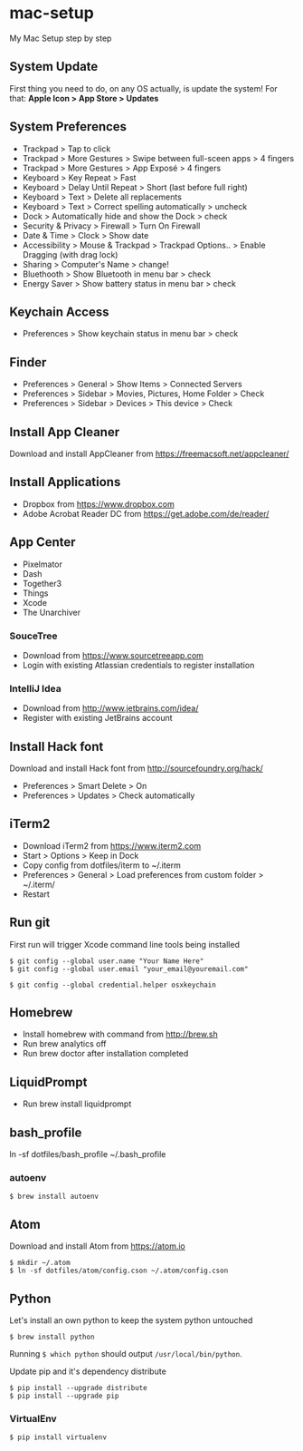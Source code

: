 # mac-setup

My Mac Setup step by step


## System Update
First thing you need to do, on any OS actually, is update the system! For that: **Apple Icon > App Store > Updates**

## System Preferences

- Trackpad > Tap to click
- Trackpad > More Gestures > Swipe between full-sceen apps > 4 fingers
- Trackpad > More Gestures > App Exposé > 4 fingers
- Keyboard > Key Repeat > Fast
- Keyboard > Delay Until Repeat > Short (last before full right)
- Keyboard > Text > Delete all replacements
- Keyboard > Text > Correct spelling automatically > uncheck
- Dock > Automatically hide and show the Dock > check
- Security & Privacy > Firewall > Turn On Firewall
- Date & Time > Clock > Show date
- Accessibility > Mouse & Trackpad > Trackpad Options.. > Enable Dragging (with drag lock)
- Sharing > Computer's Name > change!
- Bluethooth > Show Bluetooth in menu bar > check
- Energy Saver > Show battery status in menu bar > check

## Keychain Access
- Preferences > Show keychain status in menu bar > check


## Finder
- Preferences > General > Show Items > Connected Servers
- Preferences > Sidebar > Movies, Pictures, Home Folder > Check
- Preferences > Sidebar > Devices > This device > Check


## Install App Cleaner
Download and install AppCleaner from https://freemacsoft.net/appcleaner/

## Install Applications
- Dropbox from https://www.dropbox.com
- Adobe Acrobat Reader DC from https://get.adobe.com/de/reader/

## App Center
- Pixelmator
- Dash
- Together3
- Things
- Xcode
- The Unarchiver


### SouceTree
- Download from https://www.sourcetreeapp.com
- Login with existing Atlassian credentials to register installation

### IntelliJ Idea
- Download from http://www.jetbrains.com/idea/
- Register with existing JetBrains account

## Install Hack font
Download and install Hack font from http://sourcefoundry.org/hack/

- Preferences > Smart Delete > On
- Preferences > Updates > Check automatically

## iTerm2
- Download iTerm2 from https://www.iterm2.com
- Start > Options > Keep in Dock
- Copy config from dotfiles/iterm to ~/.iterm
- Preferences > General > Load preferences from custom folder > ~/.iterm/
- Restart

## Run git
First run will trigger Xcode command line tools being installed

    $ git config --global user.name "Your Name Here"
    $ git config --global user.email "your_email@youremail.com"

    $ git config --global credential.helper osxkeychain

## Homebrew
- Install homebrew with command from http://brew.sh
- Run brew analytics off
- Run brew doctor after installation completed

## LiquidPrompt
- Run brew install liquidprompt

## bash_profile
ln -sf dotfiles/bash_profile ~/.bash_profile

### autoenv
    $ brew install autoenv

## Atom
Download and install Atom from https://atom.io

    $ mkdir ~/.atom
    $ ln -sf dotfiles/atom/config.cson ~/.atom/config.cson

## Python
Let's install an own python to keep the system python untouched

    $ brew install python

Running `$ which python` should output `/usr/local/bin/python`.

Update pip and it's dependency distribute

    $ pip install --upgrade distribute
    $ pip install --upgrade pip

### VirtualEnv

    $ pip install virtualenv
